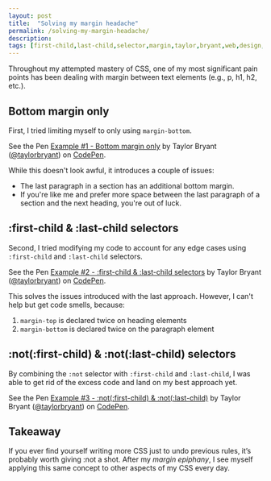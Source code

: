 ```yaml
---
layout: post
title:  "Solving my margin headache"
permalink: /solving-my-margin-headache/
description: 
tags: [first-child,last-child,selector,margin,taylor,bryant,web,design,memphis]
---
```


Throughout my attempted mastery of CSS, one of my most significant pain points has been dealing with margin between text elements (e.g., p, h1, h2, etc.).

## Bottom margin only
First, I tried limiting myself to only using `margin-bottom`.

<p data-height="800" data-theme-id="32204" data-slug-hash="ppdOZN" data-default-tab="css,result" data-user="taylorbryant" data-embed-version="2" data-pen-title="Example #1 - Bottom margin only" class="codepen">See the Pen <a href="https://codepen.io/taylorbryant/pen/ppdOZN/">Example #1 - Bottom margin only</a> by Taylor Bryant (<a href="https://codepen.io/taylorbryant">@taylorbryant</a>) on <a href="https://codepen.io">CodePen</a>.</p>
<script async src="https://production-assets.codepen.io/assets/embed/ei.js"></script>

While this doesn't look awful, it introduces a couple of issues:
* The last paragraph in a section has an additional bottom margin.
* If you're like me and prefer more space between the last paragraph of a section and the next heading, you're out of luck.

## :first-child & :last-child selectors
Second, I tried modifying my code to account for any edge cases using `:first-child` and `:last-child` selectors.

<p data-height="800" data-theme-id="32204" data-slug-hash="YYEeMW" data-default-tab="css,result" data-user="taylorbryant" data-embed-version="2" data-pen-title="Example #2 - :first-child & :last-child selectors" class="codepen">See the Pen <a href="https://codepen.io/taylorbryant/pen/YYEeMW/">Example #2 - :first-child & :last-child selectors</a> by Taylor Bryant (<a href="https://codepen.io/taylorbryant">@taylorbryant</a>) on <a href="https://codepen.io">CodePen</a>.</p>
<script async src="https://production-assets.codepen.io/assets/embed/ei.js"></script>

This solves the issues introduced with the last approach. However, I can't help but get code smells, because:
1. `margin-top` is declared twice on heading elements
2. `margin-bottom` is declared twice on the paragraph element

## :not(:first-child) & :not(:last-child) selectors
By combining the `:not` selector with `:first-child` and `:last-child`, I was able to get rid of the excess code and land on my best approach yet.

<p data-height="800" data-theme-id="32204" data-slug-hash="dJZqjg" data-default-tab="css,result" data-user="taylorbryant" data-embed-version="2" data-pen-title="Example #3 - :not(:first-child) & :not(:last-child)" class="codepen">See the Pen <a href="https://codepen.io/taylorbryant/pen/dJZqjg/">Example #3 - :not(:first-child) & :not(:last-child)</a> by Taylor Bryant (<a href="https://codepen.io/taylorbryant">@taylorbryant</a>) on <a href="https://codepen.io">CodePen</a>.</p>
<script async src="https://production-assets.codepen.io/assets/embed/ei.js"></script>

## Takeaway
If you ever find yourself writing more CSS just to undo previous rules, it’s probably worth giving :not a shot. After my *margin epiphany*, I see myself applying this same concept to other aspects of my CSS every day.
